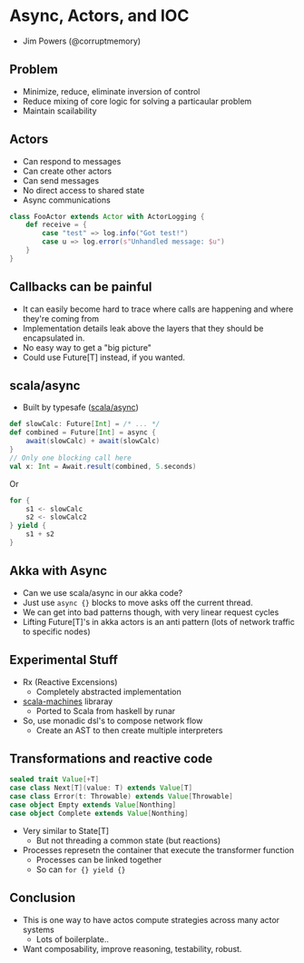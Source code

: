 # Async, Actors, and IOC

* Jim Powers (@corruptmemory)

## Problem

* Minimize, reduce, eliminate inversion of control
* Reduce mixing of core logic for solving a particaular problem
* Maintain scailability

## Actors

* Can respond to messages
* Can create other actors
* Can send messages
* No direct access to shared state
* Async communications

```scala
class FooActor extends Actor with ActorLogging {
    def receive = {
        case "test" => log.info("Got test!")
        case u => log.error(s"Unhandled message: $u")
    }
}
```

## Callbacks can be painful

* It can easily become hard to trace where calls are happening and where they're coming from
* Implementation details leak above the layers that they should be encapsulated in.
* No easy way to get a "big picture"
* Could use Future[T] instead, if you wanted.

## scala/async

* Built by typesafe ([scala/async])

[scala/async]: http://github.com/scala/async

```scala
def slowCalc: Future[Int] = /* ... */
def combined = Future[Int] = async {
    await(slowCalc) + await(slowCalc)
}
// Only one blocking call here
val x: Int = Await.result(combined, 5.seconds)
```

Or

```scala
for {
    s1 <- slowCalc
    s2 <- slowCalc2
} yield {
    s1 + s2
}
```

## Akka with Async

* Can we use scala/async in our akka code?
* Just use `async {}` blocks to move asks off the current thread.
* We can get into bad patterns though, with very linear request cycles
* Lifting Future[T]'s in akka actors is an anti pattern (lots of network traffic to specific nodes)

## Experimental Stuff

* Rx (Reactive Excensions)
  * Completely abstracted implementation
* [scala-machines] libraray
  * Ported to Scala from haskell by runar
* So, use monadic dsl's to compose network flow
  * Create an AST to then create multiple interpreters

[scala-machines]: https://github.com/runarorama/scala-machines

## Transformations and reactive code

```scala
sealed trait Value[+T]
case class Next[T](value: T) extends Value[T]
case class Error(t: Throwable) extends Value[Throwable]
case object Empty extends Value[Nonthing]
case object Complete extends Value[Nonthing]
```

* Very similar to State[T]
  * But not threading a common state (but reactions)
* Processes represetn the container that execute the transformer function
  * Processes can be linked together
  * So can `for {} yield {}`

## Conclusion

* This is one way to have actos compute strategies across many actor systems
  * Lots of boilerplate..
* Want composability, improve reasoning, testability, robust.

